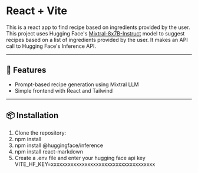 # React + Vite

This is a react app to find recipe based on ingredients provided by the user. This project uses Hugging Face's [Mixtral-8x7B-Instruct](https://huggingface.co/mistralai/Mixtral-8x7B-Instruct-v0.1) model to suggest recipes based on a list of ingredients provided by the user. It makes an API call to Hugging Face's Inference API.

---

## 🚀 Features

- Prompt-based recipe generation using Mixtral LLM
- Simple frontend with React and Tailwind

---

## 📦 Installation

1. Clone the repository:
2. npm install 
3. npm install @huggingface/inference
4. npm install react-markdown         
5. Create a .env file and enter your hugging face api key VITE_HF_KEY=xxxxxxxxxxxxxxxxxxxxxxxxxxxxxxxxxxxxx